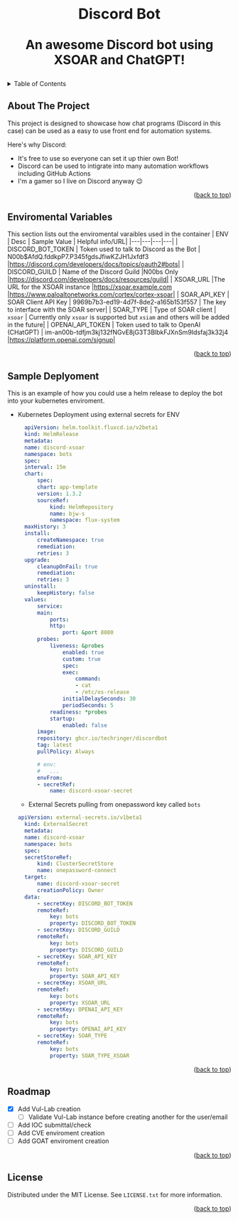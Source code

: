 <h1>
    <br>
    <div align="center">
        <h3 align="center"><b>Discord Bot</b></h3>
    <p align="center">An awesome Discord bot using XSOAR and ChatGPT!</p>
    </div>
</h1>

<!-- TABLE OF CONTENTS -->
<details>
  <summary>Table of Contents</summary>
  <ol>
    <li><a href="#about-the-project">About The Project</a></li>
    <li><a href="#Enviromental Variables">Enviromental Variables</a></li>  
    <li><a href="#Sample Deplyoment">Sample Deplyoment</a></li>
    <li><a href="#Roadmap">Roadmap</a></li>
    <li><a href="#installation">Installation</a></li>
  </ol>
</details>

<!-- ABOUT THE PROJECT -->
## About The Project

This project is designed to showcase how chat programs (Discord in this case) can be used as a easy to use front end for automation systems.

Here's why Discord:

* It's free to use so everyone can set it up thier own Bot!
* Discord can be used to intigrate into many automation workflows including GitHub Actions
* I'm a gamer so I live on Discord anyway :wink:

<p align="right">(<a href="#readme-top">back to top</a>)</p>

## Enviromental Variables

This section lists out the enviromental varaibles used in the container
| ENV | Desc | Sample Value | Helpful info/URL|
|---|---|---|---|
| DISCORD_BOT_TOKEN | Token used to talk to Discord as the Bot | N00b$AfdQ.fddkpP7.P345fgdsJfiwKZJH1Jxfdf3 |<https://discord.com/developers/docs/topics/oauth2#bots|>
| DISCORD_GUILD | Name of the Discord Guild |N00bs Only  |<https://discord.com/developers/docs/resources/guild|>
| XSOAR_URL |The URL for the XSOAR instance  |<https://xsoar.example.com>  |<https://www.paloaltonetworks.com/cortex/cortex-xsoar|>
| SOAR_API_KEY | SOAR Client API Key  | 9969b7b3-ed19-4d7f-8de2-a165b153f557 | The key to interface with the SOAR server|
| SOAR_TYPE | Type of SOAR client  | `xsoar` | Currently only `xsoar` is supported but `xsiam` and others will be added in the future|
| OPENAI_API_TOKEN | Token used to talk to OpenAI (CHatGPT) | im-an00b-tdfjm3kj132fNGvE8jG3T3BlbkFJXnSm9Idsfaj3k32j4 |<https://platform.openai.com/signup|>
<p align="right">(<a href="#readme-top">back to top</a>)</p>

<!-- GETTING STARTED -->
## Sample Deplyoment

This is an example of how you could use a helm release to deploy the bot into your kubernetes enviroment.

* Kubernetes Deployment using external secrets for ENV

  ```yaml
    apiVersion: helm.toolkit.fluxcd.io/v2beta1
    kind: HelmRelease
    metadata:
    name: discord-xsoar
    namespace: bots
    spec:
    interval: 15m
    chart:
        spec:
        chart: app-template
        version: 1.3.2
        sourceRef:
            kind: HelmRepository
            name: bjw-s
            namespace: flux-system
    maxHistory: 3
    install:
        createNamespace: true
        remediation:
        retries: 3
    upgrade:
        cleanupOnFail: true
        remediation:
        retries: 3
    uninstall:
        keepHistory: false
    values:
        service:
        main:
            ports:
            http:
                port: &port 8080
        probes:
            liveness: &probes
                enabled: true
                custom: true
                spec:
                exec:
                    command:
                    - cat
                    - /etc/os-release
                initialDelaySeconds: 30
                periodSeconds: 5
            readiness: *probes
            startup:
                enabled: false
        image:
        repository: ghcr.io/techringer/discordbot
        tag: latest
        pullPolicy: Always

        # env:
        #   ...
        envFrom:
        - secretRef:
            name: discord-xsoar-secret
  ```

  * External Secrets pulling from onepassword key called `bots`

  ```yaml
  apiVersion: external-secrets.io/v1beta1
    kind: ExternalSecret
    metadata:
    name: discord-xsoar
    namespace: bots
    spec:
    secretStoreRef:
        kind: ClusterSecretStore
        name: onepassword-connect
    target:
        name: discord-xsoar-secret
        creationPolicy: Owner
    data:
        - secretKey: DISCORD_BOT_TOKEN
        remoteRef:
            key: bots
            property: DISCORD_BOT_TOKEN
        - secretKey: DISCORD_GUILD
        remoteRef:
            key: bots
            property: DISCORD_GUILD
        - secretKey: SOAR_API_KEY
        remoteRef:
            key: bots
            property: SOAR_API_KEY
        - secretKey: XSOAR_URL
        remoteRef:
            key: bots
            property: XSOAR_URL
        - secretKey: OPENAI_API_KEY
        remoteRef:
            key: bots
            property: OPENAI_API_KEY
        - secretKey: SOAR_TYPE
        remoteRef:
            key: bots
            property: SOAR_TYPE_XSOAR
  ```

<p align="right">(<a href="#readme-top">back to top</a>)</p>

<!-- ROADMAP -->
## Roadmap

* [x] Add Vul-Lab creation
  * [ ] Validate Vul-Lab instance before creating another for the user/email
* [ ] Add IOC submittal/check
* [ ] Add CVE enviroment creation
* [ ] Add GOAT enviroment creation

<p align="right">(<a href="#readme-top">back to top</a>)</p>

<!-- LICENSE -->
## License

Distributed under the MIT License. See `LICENSE.txt` for more information.

<p align="right">(<a href="#readme-top">back to top</a>)</p>
